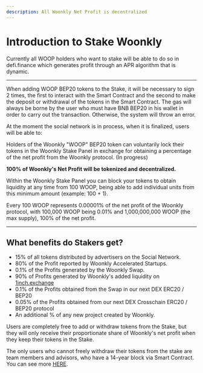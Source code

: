 ```yaml
---
description: All Woonkly Net Profit is decentralized
---
```


# Introduction to Stake Woonkly

Currently all WOOP holders who want to stake will be able to do so in defi.finance which generates profit through an APR algorithm that is dynamic.  
****

When adding WOOP BEP20 tokens to the Stake, it will be necessary to sign 2 times, the first to interact with the Smart Contract and the second to make the deposit or withdrawal of the tokens in the Smart Contract. The gas will always be borne by the user who must have BNB BEP20 in his wallet in order to carry out the transaction. Otherwise, the system will throw an error.

At the moment the social network is in process, when it is finalized, users will be able to:

Holders of the Woonkly "WOOP" BEP20 token can voluntarily lock their tokens in the Woonkly Stake Panel in exchange for obtaining a percentage of the net profit from the Woonkly protocol. \(In progress\)  


**100% of Woonkly's Net Profit will be tokenized and decentralized.**

Within the Woonkly Stake Panel you can block your tokens to obtain liquidity at any time from 100 WOOP, being able to add individual units from this minimum amount \(example: 100 + 1\).

Every 100 WOOP represents 0.00001% of the net profit of the Woonkly protocol, with 100,000 WOOP being 0.01% and 1,000,000,000 WOOP \(the max supply\), 100% of the net profit.  
  
****

## **What benefits do Stakers get?**

* 15% of all tokens distributed by advertisers on the Social Network.
* 80% of the Profit reported by Woonkly Accelerated Startups.
* 0.1% of the Profits generated by the Woonkly Swap.
* 90% of Profits generated by Woonkly's added liquidity on [1inch.exchange](https://1inch.exchange/)
* 0.1% of the Profits obtained from the Swap in our next DEX ERC20 / BEP20
* 0.05% of the Profits obtained from our next DEX Crosschain ERC20 / BEP20 protocol
* An additional % of any new project created by Woonkly.

Users are completely free to add or withdraw tokens from the Stake, but they will only receive their proportionate share of Woonkly's net profit when they keep their tokens in the Stake.  
  
The only users who cannot freely withdraw their tokens from the stake are team members and advisors, who have a 14-year block via Smart Contract. You can see more [HERE](https://app.gitbook.com/@woonkly/s/livepaper-ing/~/drafts/-MVD3zrWAFCBR8rlrjd6/tokenomics).  


